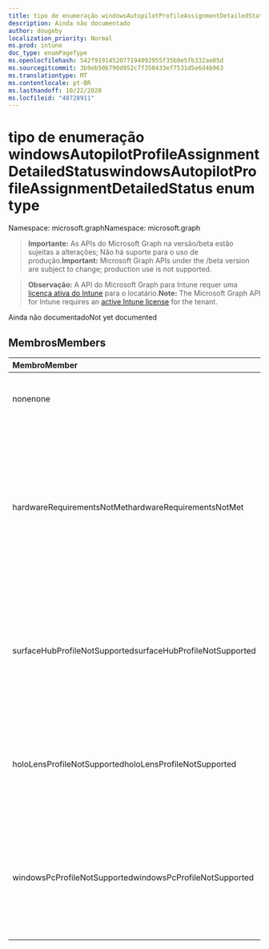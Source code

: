 ```yaml
---
title: tipo de enumeração windowsAutopilotProfileAssignmentDetailedStatus
description: Ainda não documentado
author: dougeby
localization_priority: Normal
ms.prod: intune
doc_type: enumPageType
ms.openlocfilehash: 542f9191452077194092955f35b0e5fb332ae05d
ms.sourcegitcommit: 3b9eb50b790d952c7f350433ef7531d5e6d4b963
ms.translationtype: MT
ms.contentlocale: pt-BR
ms.lasthandoff: 10/22/2020
ms.locfileid: "48728911"
---
```

# <a name="windowsautopilotprofileassignmentdetailedstatus-enum-type"></a><span data-ttu-id="8498c-103">tipo de enumeração windowsAutopilotProfileAssignmentDetailedStatus</span><span class="sxs-lookup"><span data-stu-id="8498c-103">windowsAutopilotProfileAssignmentDetailedStatus enum type</span></span>

<span data-ttu-id="8498c-104">Namespace: microsoft.graph</span><span class="sxs-lookup"><span data-stu-id="8498c-104">Namespace: microsoft.graph</span></span>

> <span data-ttu-id="8498c-105">**Importante:** As APIs do Microsoft Graph na versão/beta estão sujeitas a alterações; Não há suporte para o uso de produção.</span><span class="sxs-lookup"><span data-stu-id="8498c-105">**Important:** Microsoft Graph APIs under the /beta version are subject to change; production use is not supported.</span></span>

> <span data-ttu-id="8498c-106">**Observação:** A API do Microsoft Graph para Intune requer uma [licença ativa do Intune](https://go.microsoft.com/fwlink/?linkid=839381) para o locatário.</span><span class="sxs-lookup"><span data-stu-id="8498c-106">**Note:** The Microsoft Graph API for Intune requires an [active Intune license](https://go.microsoft.com/fwlink/?linkid=839381) for the tenant.</span></span>

<span data-ttu-id="8498c-107">Ainda não documentado</span><span class="sxs-lookup"><span data-stu-id="8498c-107">Not yet documented</span></span>

## <a name="members"></a><span data-ttu-id="8498c-108">Membros</span><span class="sxs-lookup"><span data-stu-id="8498c-108">Members</span></span>
|<span data-ttu-id="8498c-109">Membro</span><span class="sxs-lookup"><span data-stu-id="8498c-109">Member</span></span>|<span data-ttu-id="8498c-110">Valor</span><span class="sxs-lookup"><span data-stu-id="8498c-110">Value</span></span>|<span data-ttu-id="8498c-111">Descrição</span><span class="sxs-lookup"><span data-stu-id="8498c-111">Description</span></span>|
|:---|:---|:---|
|<span data-ttu-id="8498c-112">none</span><span class="sxs-lookup"><span data-stu-id="8498c-112">none</span></span>|<span data-ttu-id="8498c-113">,0</span><span class="sxs-lookup"><span data-stu-id="8498c-113">0</span></span>|<span data-ttu-id="8498c-114">Nenhum status detalhado de atribuição</span><span class="sxs-lookup"><span data-stu-id="8498c-114">No assignment detailed status</span></span>|
|<span data-ttu-id="8498c-115">hardwareRequirementsNotMet</span><span class="sxs-lookup"><span data-stu-id="8498c-115">hardwareRequirementsNotMet</span></span>|<span data-ttu-id="8498c-116">1</span><span class="sxs-lookup"><span data-stu-id="8498c-116">1</span></span>|<span data-ttu-id="8498c-117">Os requisitos de hardware não são atendidos.</span><span class="sxs-lookup"><span data-stu-id="8498c-117">Hardware requirements are not met.</span></span> <span data-ttu-id="8498c-118">Isso pode acontecer se um perfil autoimplantar do autoautoria for atribuído a um dispositivo sem o TPM 2,0.</span><span class="sxs-lookup"><span data-stu-id="8498c-118">This can happen if a self-deploying AutoPilot Profile is assigned to a device without TPM 2.0.</span></span>|
|<span data-ttu-id="8498c-119">surfaceHubProfileNotSupported</span><span class="sxs-lookup"><span data-stu-id="8498c-119">surfaceHubProfileNotSupported</span></span>|<span data-ttu-id="8498c-120">duas</span><span class="sxs-lookup"><span data-stu-id="8498c-120">2</span></span>|<span data-ttu-id="8498c-121">Isso pode acontecer quando um perfil do AutoPilot do SurfaceHub é atribuído a um dispositivo que não é SurfaceHub.</span><span class="sxs-lookup"><span data-stu-id="8498c-121">This can happen if a SurfaceHub AutoPilot Profile is assigned to a device that is not SurfaceHub.</span></span>|
|<span data-ttu-id="8498c-122">holoLensProfileNotSupported</span><span class="sxs-lookup"><span data-stu-id="8498c-122">holoLensProfileNotSupported</span></span>|<span data-ttu-id="8498c-123">3D</span><span class="sxs-lookup"><span data-stu-id="8498c-123">3</span></span>|<span data-ttu-id="8498c-124">Isso pode acontecer quando um perfil do AutoPilot do HoloLens é atribuído a um dispositivo que não é HoloLens.</span><span class="sxs-lookup"><span data-stu-id="8498c-124">This can happen if a HoloLens AutoPilot Profile is assigned to a device that is not HoloLens.</span></span>|
|<span data-ttu-id="8498c-125">windowsPcProfileNotSupported</span><span class="sxs-lookup"><span data-stu-id="8498c-125">windowsPcProfileNotSupported</span></span>|<span data-ttu-id="8498c-126">4 </span><span class="sxs-lookup"><span data-stu-id="8498c-126">4</span></span>|<span data-ttu-id="8498c-127">Isso pode acontecer quando um perfil do AutoPilot do WindowsPc é atribuído a um dispositivo que não é WindowsPc.</span><span class="sxs-lookup"><span data-stu-id="8498c-127">This can happen if a WindowsPc AutoPilot Profile is assigned to a device that is not WindowsPc.</span></span>|





